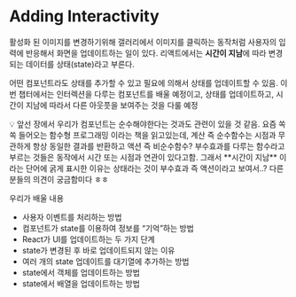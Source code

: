 # Adding Interactivity

활성화 된 이미지를 변경하기위해 갤러리에서 이미지를 클릭하는 동작처럼 사용자의 입력에 반응해서 화면을 업데이트하는 일이 있다. 리액트에서는 **시간이 지남**에 따라 변경되는 데이터를 상태(state)라고 부른다.

어떤 컴포넌트라도 상태를 추가할 수 있고 필요에 의해서 상태를 업데이트할 수 있음. 이번 챕터에서는 인터렉션을 다루는 컴포넌트를 배울 예정이고, 상태를 업데이트하고, 시간이 지남에 따라서 다른 아웃풋을 보여주는 것을 다룰 예정 

<aside>
💡 앞선 장에서 우리가 컴포넌트는 순수해야한다는 것과도 관련이 있을 것 같음. 요즘 쏙쏙 들어오는 함수형 프로그래밍 이라는 책을 읽고있는데, 계산 즉 순수함수는 시점과 무관하게 항상 동일한 결과를 반환하고 액션 즉 비순수함수? 부수효과를 다루는 함수라고 부르는 것들은 동작에서 시간 또는 시점과 연관이 있다고함.
그래서 **시간이 지남** 이라는 단어에 굵게 표시한 이유는 상태라는 것이 부수효과 즉 액션이라고 보여서..? 다른 분들의 의견이 궁금함미다 ㅎㅎ

</aside>

우리가 배울 내용

- 사용자 이벤트를 처리하는 방법
- 컴포넌트가 state를 이용하여 정보를 “기억”하는 방법
- React가 UI를 업데이트하는 두 가지 단계
- state가 변경된 후 바로 업데이트되지 않는 이유
- 여러 개의 state 업데이트를 대기열에 추가하는 방법
- state에서 객체를 업데이트하는 방법
- state에서 배열을 업데이트하는 방법
